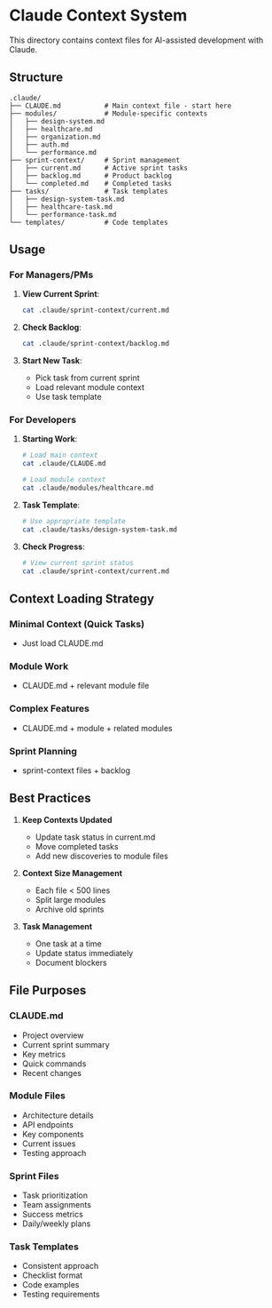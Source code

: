 # Claude Context System

This directory contains context files for AI-assisted development with Claude.

## Structure

```
.claude/
├── CLAUDE.md           # Main context file - start here
├── modules/            # Module-specific contexts
│   ├── design-system.md
│   ├── healthcare.md
│   ├── organization.md
│   ├── auth.md
│   └── performance.md
├── sprint-context/     # Sprint management
│   ├── current.md      # Active sprint tasks
│   ├── backlog.md      # Product backlog
│   └── completed.md    # Completed tasks
├── tasks/              # Task templates
│   ├── design-system-task.md
│   ├── healthcare-task.md
│   └── performance-task.md
└── templates/          # Code templates
```

## Usage

### For Managers/PMs

1. **View Current Sprint**:
   ```bash
   cat .claude/sprint-context/current.md
   ```

2. **Check Backlog**:
   ```bash
   cat .claude/sprint-context/backlog.md
   ```

3. **Start New Task**:
   - Pick task from current sprint
   - Load relevant module context
   - Use task template

### For Developers

1. **Starting Work**:
   ```bash
   # Load main context
   cat .claude/CLAUDE.md
   
   # Load module context
   cat .claude/modules/healthcare.md
   ```

2. **Task Template**:
   ```bash
   # Use appropriate template
   cat .claude/tasks/design-system-task.md
   ```

3. **Check Progress**:
   ```bash
   # View current sprint status
   cat .claude/sprint-context/current.md
   ```

## Context Loading Strategy

### Minimal Context (Quick Tasks)
- Just load CLAUDE.md

### Module Work
- CLAUDE.md + relevant module file

### Complex Features
- CLAUDE.md + module + related modules

### Sprint Planning
- sprint-context files + backlog

## Best Practices

1. **Keep Contexts Updated**
   - Update task status in current.md
   - Move completed tasks
   - Add new discoveries to module files

2. **Context Size Management**
   - Each file < 500 lines
   - Split large modules
   - Archive old sprints

3. **Task Management**
   - One task at a time
   - Update status immediately
   - Document blockers

## File Purposes

### CLAUDE.md
- Project overview
- Current sprint summary
- Key metrics
- Quick commands
- Recent changes

### Module Files
- Architecture details
- API endpoints
- Key components
- Current issues
- Testing approach

### Sprint Files
- Task prioritization
- Team assignments
- Success metrics
- Daily/weekly plans

### Task Templates
- Consistent approach
- Checklist format
- Code examples
- Testing requirements